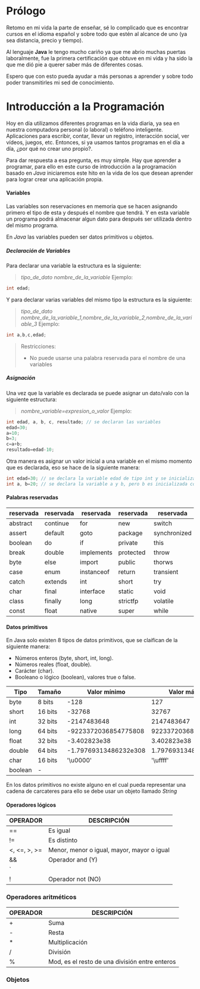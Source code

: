 # Prólogo
Retomo en mi vida la parte de enseñar, sé lo complicado que es encontrar cursos en el idioma español y sobre todo que estén al alcance de uno (ya sea distancia, precio y tiempo).

Al lenguaje **Java** le tengo mucho cariño ya que me abrio muchas puertas laboralmente, fue la primera certificación que obtuve en mi vida y ha sido la que me dió pie a querer saber más de diferentes cosas.

Espero que con esto pueda ayudar a más personas a aprender y sobre todo poder transmitirles mi sed de conocimiento.

# Introducción a la Programación
Hoy en día utilizamos diferentes programas en la vida diaria, ya sea en nuestra computadora personal (o laboral) o teléfono inteligente. Aplicaciones para escribir, contar, llevar un registro, interacción social, ver vídeos, juegos, etc. Entonces, si ya usamos tantos programas en el día a día, ¿por qué no crear uno propio?.

Para dar respuesta a esa pregunta, es muy simple. Hay que aprender a programar, para ello en este curso de introducción a la programación basado en *Java* iniciaremos este hito en la vida de los que desean aprender para lograr crear una aplicación propia.

#### Variables
Las variables son reservaciones en memoria que se hacen asignando primero el tipo de esta y después el nombre que tendrá. Y en esta variable un programa podrá almacenar algun dato para después ser utilizada dentro del mismo programa.

En *Java* las variables pueden ser datos primitivos u objetos.

##### Declaración de Variables
Para declarar una variable la estructura es la siguiente:
> *tipo_de_dato nombre_de_la_variable*
Ejemplo:
```java
int edad;
```

Y para declarar varias variables del mismo tipo la estructura es la siguiente:
> *tipo_de_dato nombre_de_la_variable_1,nombre_de_la_variable_2,nombre_de_la_variable_3*
Ejemplo:
```java
int a,b,c,edad;
```

> Restricciones:
> - No puede usarse una palabra reservada para el nombre de una variables

##### Asignación
Una vez que la variable es declarada se puede asignar un dato/valo con la siguiente estructura:
> *nombre_variable=expresion_o_valor*
Ejemplo:
```java
int edad, a, b, c, resultado; // se declaran las variables
edad=30;
a=10;
b=3;
c=a+b;
resultado=edad-10;
```
Otra manera es asignar un valor inicial a una variable en el mismo momento que es declarada, eso se hace de la siguiente manera:
```java
int edad=30; // se declara la variable edad de tipo int y se inicializa con el valor 30
int a, b=20; // se declara la variable a y b, pero b es inicializada con el valor 20;
```

#### Palabras reservadas

| reservada | reservada | reservada  | reservada | reservada    |
|-----------|-----------|------------|-----------|--------------|
| abstract  | continue  | for        | new       | switch       |
| assert    | default   | goto       | package   | synchronized |
| boolean   | do        | if         | private   | this         |
| break     | double    | implements | protected | throw        |
| byte      | else      | import     | public    | thorws       |
| case      | enum      | instanceof | return    | transient    |
| catch     | extends   | int        | short     | try          |
| char      | final     | interface  | static    | void         |
| class     | finally   | long       | strictfp  | volatile     |
| const     | float     | native     | super     | while        |

#### Datos primitivos
En Java solo existen 8 tipos de datos primitivos, que se claifican de la siguiente manera:

- Números enteros (byte, short, int, long).
- Números reales (float, double).
- Carácter (char).
- Booleano o lógico (boolean), valores true o false.

| Tipo    | Tamaño  | Valor mínimo          | Valor máximo         |
|---------|---------|-----------------------|----------------------|
| byte    | 8 bits  | -128                  | 127                  |
| short   | 16 bits | -32768                | 32767                |
| int     | 32 bits | -2147483648           | 2147483647           |
| long    | 64 bits | -9223372036854775808  | 9223372036854775807  |
| float   | 32 bits | -3.402823e38          | 3.402823e38          |
| double  | 64 bits | -1.79769313486232e308 | 1.79769313486232e308 |
| char    | 16 bits | '\u0000'              | '\uffff'             |
| boolean | -       |                       |                      |

En los datos primitivos no existe alguno en el cual pueda representar una cadena de carcateres para ello se debe usar un objeto llamado *String*

#### Operadores lógicos

| OPERADOR     | DESCRIPCIÓN                                |
|--------------|--------------------------------------------|
| ==           | Es igual                                   |
| !=           | Es distinto                                |
| <, <=, >, >= | Menor, menor o igual, mayor, mayor o igual |
| &&           | Operador and (Y)                           |
| `||` | Operador or (O) |
| !            | Operador not (NO)                          |

### Operadores aritméticos

| OPERADOR | DESCRIPCIÓN                                    |
|----------|------------------------------------------------|
| +        | Suma                                           |
| -        | Resta                                          |
| *        | Multiplicación                                 |
| /        | División                                       |
| %        | Mod, es el resto de una división entre enteros |

### Objetos
